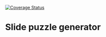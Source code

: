 [![Coverage Status](https://coveralls.io/repos/github/fathens/slide_gen/badge.svg)](https://coveralls.io/github/fathens/slide_gen)

# Slide puzzle generator
